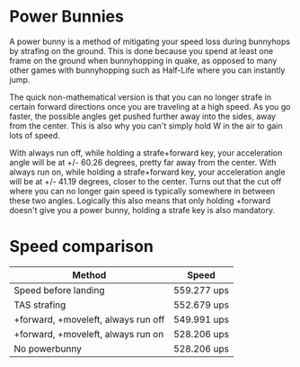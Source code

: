 Power Bunnies
=============
A power bunny is a method of mitigating your speed loss during bunnyhops by strafing on the ground. 
This is done because you spend at least one frame on the ground when bunnyhopping in quake, as opposed to many other games with bunnyhopping such as Half-Life where you can instantly jump.

The quick non-mathematical version is that you can no longer strafe in certain forward directions once you are traveling at a high speed. 
As you go faster, the possible angles get pushed further away into the sides, away from the center. 
This is also why you can't simply hold W in the air to gain lots of speed.

With always run off, while holding a strafe+forward key, your acceleration angle will be at +/- 60.26 degrees, pretty far away from the center. 
With always run on, while holding a strafe+forward key, your acceleration angle will be at +/- 41.19 degrees, closer to the center. 
Turns out that the cut off where you can no longer gain speed is typically somewhere in between these two angles. 
Logically this also means that only holding +forward doesn't give you a power bunny, holding a strafe key is also mandatory.


Speed comparison
=================
| Method                              | Speed       |
|-------------------------------------|-------------|
| Speed before landing                | 559.277 ups |
| TAS strafing                        | 552.679 ups |
| +forward, +moveleft, always run off | 549.991 ups |
| +forward, +moveleft, always run on  | 528.206 ups |
| No powerbunny                       | 528.206 ups |